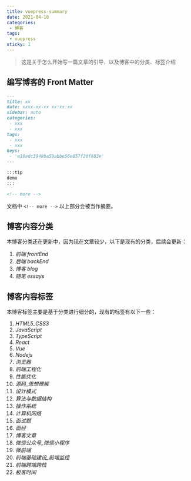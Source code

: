 ```yaml
---
title: vuepress-summary
date: 2021-04-10
categories:
 - 博客
tags:
 - vuepress
sticky: 1
---
```


<!-- more -->




> 这是关于怎么开始写一篇文章的引导，以及博客中的分类、标签介绍

## 编写博客的 Front Matter

```markdown
---
title: xx
date: xxxx-xx-xx xx:xx:xx
sidebar: auto
categories:
 - xxx
 - xxx
tags:
 - xxx
 - xxx
keys:
 - 'e10adc3949ba59abbe56e057f20f883e'
---

:::tip
demo
:::

<!-- more -->
```

文档中 `<!-- more -->` 以上部分会被当作摘要。



## 博客内容分类

本博客分类还在更新中，因为现在文章较少，以下是现有的分类，后续会更新：

1.  *前端  frontEnd*
2.  *后端  backEnd*
4.  *博客  blog*
5.  *随笔  essays*



## 博客内容标签

本博客标签主要是基于分类进行细分的，现有的标签有以下一些：

1.  *HTML5_CSS3*
2.  *JavaScript*
3.  *TypeScript*
4.  *React*
5.  *Vue*
6.  *Nodejs*
7.  *浏览器*
8.  *前端工程化*
9.  *性能优化*
10.  *源码_思想理解*
11.  *设计模式*
12.  *算法与数据结构*
13.  *操作系统*
14.  *计算机网络*
15.  *面试题*
16.  *面经*
17.  *博客文章*
18.  *微信公众号_微信小程序*
19.  *微前端*
20.  *前端基础建设_前端监控*
21.  *前端跨端跨栈*
22.  *极客时间*

